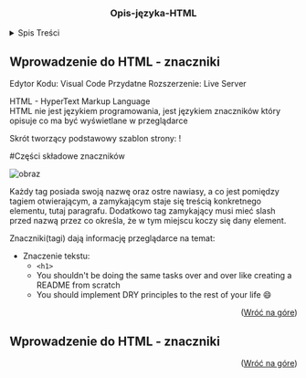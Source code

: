 <a id="readme-top"></a>

<br />
<div algin="center">
  <h3 align="center">Opis-języka-HTML</h3>
</div>

<details>
  <summary>Spis Treści</summary>
  <ol>
    <li><a href="#wprowadzenie-do-html">Wprowadzenie do HTML - znaczniki</a></li>
    <li><a href="#roadmap">Szablon strony html5</a></li>
    <li><a href="#contributing">Przykład konwersji tekstu z edytora na html</a></li>
    <li><a href="#license">Elementy blokowe i liniowe w html</a></li>
    <li><a href="#contact">Nagłówki w html</a></li>
    <li><a href="#acknowledgments">Acknowledgments</a></li>
  </ol>
</details>

<a id="wprowadzenie-do-html"></a>
## Wprowadzenie do HTML - znaczniki
Edytor Kodu: Visual Code
Przydatne Rozszerzenie: Live Server

HTML - HyperText Markup Language 
<br>
HTML nie jest językiem programowania, jest językiem znaczników który opisuje co ma być wyświetlane w przeglądarce

Skrót tworzący podstawowy szablon strony: !

#Części składowe znaczników

![obraz](https://github.com/user-attachments/assets/f68ca555-f9db-4fb9-85ff-bd36997ee194)

Każdy tag posiada swoją nazwę oraz ostre nawiasy, a co jest pomiędzy tagiem otwierającym, a zamykającym staje się treścią konkretnego elementu, tutaj paragrafu. Dodatkowo tag zamykający musi mieć slash przed nazwą przez co określa, że w tym miejscu koczy się dany element.

Znaczniki(tagi) dają informację przeglądarce na temat:
- Znaczenie tekstu:
  * ```<h1>```
  * You shouldn't be doing the same tasks over and over like creating a README from scratch
  * You should implement DRY principles to the rest of your life :smile:


<p align="right">(<a href="#readme-top">Wróć na góre</a>)</p>

<a id="wprowadzenie-do-html"></a>
## Wprowadzenie do HTML - znaczniki

<p align="right">(<a href="#readme-top">Wróć na góre</a>)</p>
